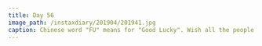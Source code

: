 ```yaml
---
title: Day 56
image_path: /instaxdiary/201904/201941.jpg
caption: Chinese word "FU" means for "Good Lucky". Wish all the people that suffered #coronavirus  will healthy and safe.
---
```


